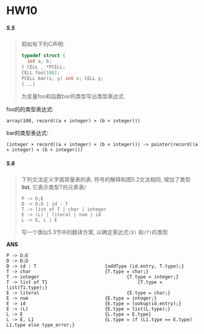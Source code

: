 # HW10

##### 5.5

> 假如有下列C声明:
>
> ```c
> typedef struct {
> 	int a, b;
> } CELL , *PCELL;
> CELL foo[100];
> PCELL bar(x, y) int x; CELL y;
> {...}
> ```
>
> 为变量foo和函数bar的类型写出类型表达式.

foo的的类型表达式:

`array(100, record((a × integer) × (b × integer)))`

bar的类型表达式:

`(integer × record((a × integer) × (b × integer))) -> pointer(record((a × integer) × (b × integer)))`



##### 5.6

> 下列文法定义字面常量表的表. 符号的解释和图5.2文法相同, 增加了类型**list**, 它表示类型T的元素表/
>
> ```
> P -> D;E
> D -> D;D | id : T
> T -> list of T | char | integer
> E -> (L) | literal | num | id
> L -> E, L | E
> ```
>
> 写一个类似5.3节中的翻译方案, 以确定表达式`(E)` 和`(T)`的类型

**ANS**

```
P -> D;E
D -> D;D
D -> id : T							{addType (id.entry, T.type);}
T -> char							{T.type = char;}
T -> integer						        {T.type = integer;}
T -> list of T1					                {T.type = list(T1.type);}
E -> literal						        {E.type = char;}
E -> num							{E.type = integer;}
E -> id								{E.type = lookup(id.entry);}
E -> (L)							{E.type = list(L.type);}
L -> E								{L.type = E.type}
L -> E, L1							{L.type = if (L1.type == E.type) L1.type else type_error;}
```

